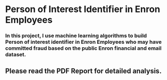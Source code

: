# Person of Interest Identifier in Enron Employees
### In this project, I use machine learning algorithms to build Person of interest identifier in Enron Employees who may have committed fraud based on the public Enron financial and email dataset.

## Please read the PDF Report for detailed analysis. 
